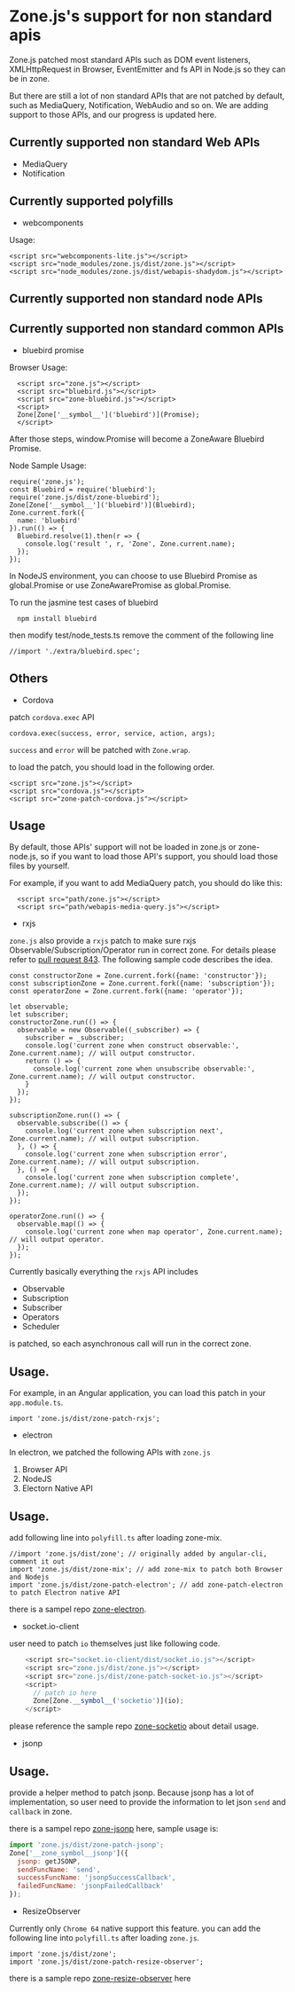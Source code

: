 # Zone.js's support for non standard apis

Zone.js patched most standard APIs such as DOM event listeners, XMLHttpRequest in Browser, EventEmitter and fs API in Node.js so they can be in zone.
  
But there are still a lot of non standard APIs that are not patched by default, such as MediaQuery, Notification, 
 WebAudio and so on. We are adding support to those APIs, and our progress is updated here.
 
## Currently supported non standard Web APIs 

* MediaQuery
* Notification 

## Currently supported polyfills

* webcomponents

Usage:

```
<script src="webcomponents-lite.js"></script>
<script src="node_modules/zone.js/dist/zone.js"></script>
<script src="node_modules/zone.js/dist/webapis-shadydom.js"></script>
```

## Currently supported non standard node APIs

## Currently supported non standard common APIs

* bluebird promise

Browser Usage: 

```
  <script src="zone.js"></script>
  <script src="bluebird.js"></script>
  <script src="zone-bluebird.js"></script>
  <script>
  Zone[Zone['__symbol__']('bluebird')](Promise);
  </script>
```

After those steps, window.Promise will become a ZoneAware Bluebird Promise.

Node Sample Usage:

```
require('zone.js');
const Bluebird = require('bluebird');
require('zone.js/dist/zone-bluebird');
Zone[Zone['__symbol__']('bluebird')](Bluebird);
Zone.current.fork({
  name: 'bluebird'
}).run(() => {
  Bluebird.resolve(1).then(r => {
    console.log('result ', r, 'Zone', Zone.current.name);
  });
});
```

In NodeJS environment, you can choose to use Bluebird Promise as global.Promise
or use ZoneAwarePromise as global.Promise.

To run the jasmine test cases of bluebird

```
  npm install bluebird
```

then modify test/node_tests.ts
remove the comment of the following line

```
//import './extra/bluebird.spec';
```

## Others

* Cordova 

patch `cordova.exec` API

`cordova.exec(success, error, service, action, args);` 

`success` and `error` will be patched with `Zone.wrap`.

to load the patch, you should load in the following order.

```
<script src="zone.js"></script>
<script src="cordova.js"></script>
<script src="zone-patch-cordova.js"></script>
```

## Usage

By default, those APIs' support will not be loaded in zone.js or zone-node.js,
so if you want to load those API's support, you should load those files by yourself.

For example, if you want to add MediaQuery patch, you should do like this: 

```
  <script src="path/zone.js"></script> 
  <script src="path/webapis-media-query.js"></script> 
```  

* rxjs

`zone.js` also provide a `rxjs` patch to make sure rxjs Observable/Subscription/Operator run in correct zone.
For details please refer to [pull request 843](https://github.com/angular/zone.js/pull/843). The following sample code describes the idea.

```
const constructorZone = Zone.current.fork({name: 'constructor'});
const subscriptionZone = Zone.current.fork({name: 'subscription'});
const operatorZone = Zone.current.fork({name: 'operator'});

let observable;
let subscriber;
constructorZone.run(() => {
  observable = new Observable((_subscriber) => {
    subscriber = _subscriber;
    console.log('current zone when construct observable:', Zone.current.name); // will output constructor.
    return () => {
      console.log('current zone when unsubscribe observable:', Zone.current.name); // will output constructor.
    }
  });
});

subscriptionZone.run(() => {
  observable.subscribe(() => {
    console.log('current zone when subscription next', Zone.current.name); // will output subscription. 
  }, () => {
    console.log('current zone when subscription error', Zone.current.name); // will output subscription. 
  }, () => {
    console.log('current zone when subscription complete', Zone.current.name); // will output subscription. 
  });
});

operatorZone.run(() => {
  observable.map(() => {
    console.log('current zone when map operator', Zone.current.name); // will output operator. 
  });
});
```

Currently basically everything the `rxjs` API includes

- Observable
- Subscription
- Subscriber
- Operators 
- Scheduler 

is patched, so each asynchronous call will run in the correct zone.

## Usage.

For example, in an Angular application, you can load this patch in your `app.module.ts`.

```
import 'zone.js/dist/zone-patch-rxjs';
```

* electron

In electron, we patched the following APIs with `zone.js`

1. Browser API
2. NodeJS
3. Electorn Native API

## Usage.

add following line into `polyfill.ts` after loading zone-mix.

```
//import 'zone.js/dist/zone'; // originally added by angular-cli, comment it out
import 'zone.js/dist/zone-mix'; // add zone-mix to patch both Browser and Nodejs
import 'zone.js/dist/zone-patch-electron'; // add zone-patch-electron to patch Electron native API
```

there is a sampel repo [zone-electron](https://github.com/JiaLiPassion/zone-electron).

* socket.io-client

user need to patch `io` themselves just like following code.

```javascript
    <script src="socket.io-client/dist/socket.io.js"></script>
    <script src="zone.js/dist/zone.js"></script>
    <script src="zone.js/dist/zone-patch-socket-io.js"></script>
    <script>
      // patch io here
      Zone[Zone.__symbol__('socketio')](io);
    </script>
```

please reference the sample repo [zone-socketio](https://github.com/JiaLiPassion/zone-socketio) about 
detail usage.

* jsonp

## Usage.

provide a helper method to patch jsonp. Because jsonp has a lot of implementation, so
user need to provide the information to let json `send` and `callback` in zone.

there is a sampel repo [zone-jsonp](https://github.com/JiaLiPassion/test-zone-js-with-jsonp) here,
sample usage is:

```javascript
import 'zone.js/dist/zone-patch-jsonp';
Zone['__zone_symbol__jsonp']({
  jsonp: getJSONP,
  sendFuncName: 'send',
  successFuncName: 'jsonpSuccessCallback', 
  failedFuncName: 'jsonpFailedCallback'
});
```
* ResizeObserver

Currently only `Chrome 64` native support this feature.
you can add the following line into `polyfill.ts` after loading `zone.js`.

```
import 'zone.js/dist/zone';
import 'zone.js/dist/zone-patch-resize-observer';
```

there is a sample repo [zone-resize-observer](https://github.com/JiaLiPassion/zone-resize-observer) here
